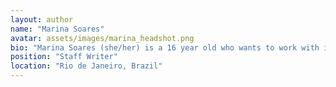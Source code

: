 ```yaml
---
layout: author
name: "Marina Soares"
avatar: assets/images/marina_headshot.png
bio: "Marina Soares (she/her) is a 16 year old who wants to work with international relations in the future. Since she was a child, she discussed with her elders to show her perspective on social injuries and grew up wanting to change the world in any way she can, because she knows that with so much information and opportunities available, it is her commitment to the next generations. She likes to study, read, watch tv shows and write."
position: "Staff Writer"
location: "Rio de Janeiro, Brazil"
---
```

